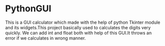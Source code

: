 # PythonGUI
This is a GUI calculator which made with the help of python Tkinter module and its widgets.This project basically used  to calculates the digits very quickly. We can add int and float both with help of this GUI.It throws an error if we calculates in wrong manner. 
